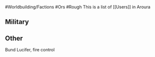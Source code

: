 #Worldbuilding/Factions #Ors #Rough 
This is a list of [[Users]] in Aroura 

## Military 


## Other 

Bund
Lucifer, fire control 